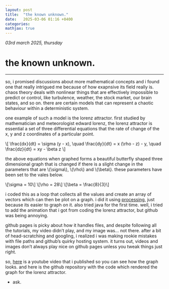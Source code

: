 ```yaml
---
layout: post
title:  "the known unknown."
date:   2025-03-06 01:16 +0400
categories:
mathjax: true
---
```


_03rd march 2025, thursday_

# the known unknown.
---

so, i promised discussions about more mathematical concepts and i found one that really intrigued me because of how exapnsive its field really is. chaos theory deals with nonlinear things that are effectively impossible to predict or control, like turbulence, weather, the stock market, our brain states, and so on. there are certain models that can represent a chaotic behaviour within a deterministic system.

one example of such a model is the lorenz attractor. first studied by mathematician and meteorologist edward lorenz, the lorenz attractor is essential a set of three differential equations that the rate of change of the x, y and z coordinates of a particular point.

\\[
\frac{dx}{dt} = \sigma (y - x), \quad
\frac{dy}{dt} = x (\rho - z) - y, \quad
\frac{dz}{dt} = xy - \beta z
\\]

the above equations when graphed forms a beautiful butterfly shaped three dimensional graph that is changed if there is a slight change in the parameters that are \\(\sigma\\), \\(\rho\\) and \\(\beta\\). these parameters have been set to the vales below.

\\[\sigma = 10\\]
\\[\rho = 28\\]
\\[\beta = \frac{8}{3}\\]

i coded this as a loop that collects all the values and create an array of vectors which can then be plot on a graph. i did it using <a href = "https://processing.org/" target = _blank>processing</a>, just because its easier to graph on it. also tried java for the first time. well, i tried to add the animation that i got from coding the lorenz attractor, but github was being annoying.

github pages is picky about how it handles files, and despite following all the tutorials, my video didn’t play, and my image was... not there. after a bit of head-scratching and googling, i realized i was making rookie mistakes with file paths and github’s quirky hosting system. it turns out, videos and images don’t always play nice on github pages unless you tweak things just right.

so, <a href = "https://www.youtube.com/watch?v=ejewiHuQQN8" target = _blank>here</a> is a youtube video that i published so you can see how the graph looks. and here is the github repository with the code which rendered the graph for the lorenz attractor.

- ask.
